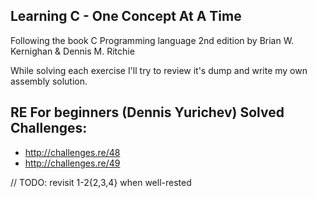 ## Learning C - One Concept At A Time

Following the book C Programming language 2nd edition by Brian W. Kernighan & Dennis M. Ritchie

While solving each exercise I'll try to review it's dump and write my own assembly solution.

## RE For beginners (Dennis Yurichev) Solved Challenges:

+ http://challenges.re/48
+ http://challenges.re/49

// TODO: revisit 1-2{2,3,4} when well-rested
